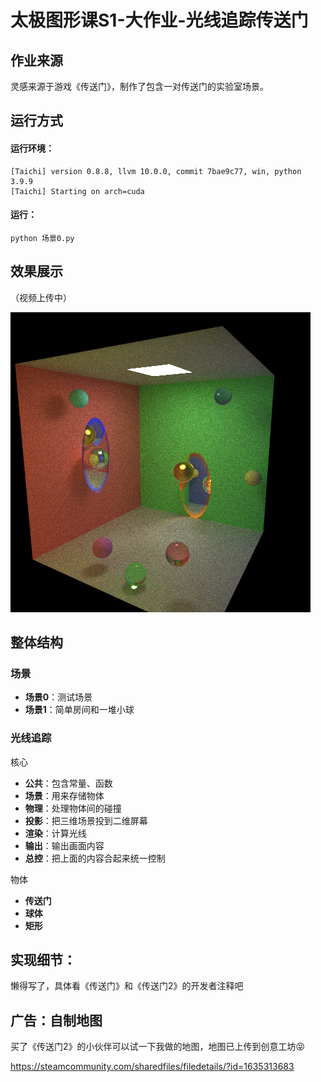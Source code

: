 # 太极图形课S1-大作业-光线追踪传送门

## 作业来源
灵感来源于游戏《传送门》，制作了包含一对传送门的实验室场景。

## 运行方式

#### 运行环境：
```
[Taichi] version 0.8.8, llvm 10.0.0, commit 7bae9c77, win, python 3.9.9
[Taichi] Starting on arch=cuda
```

#### 运行：
```
python 场景0.py
```

## 效果展示

（视频上传中）

![场景1](./data/001444.png)

## 整体结构

### 场景

* **场景0**：测试场景
* **场景1**：简单房间和一堆小球

### 光线追踪

核心

* **公共**：包含常量、函数
* **场景**：用来存储物体
* **物理**：处理物体间的碰撞
* **投影**：把三维场景投到二维屏幕
* **渲染**：计算光线
* **输出**：输出画面内容
* **总控**：把上面的内容合起来统一控制

物体

* **传送门**
* **球体**
* **矩形**

## 实现细节：

懒得写了，具体看《传送门》和《传送门2》的开发者注释吧

## 广告：自制地图

买了《传送门2》的小伙伴可以试一下我做的地图，地图已上传到创意工坊😝

https://steamcommunity.com/sharedfiles/filedetails/?id=1635313683